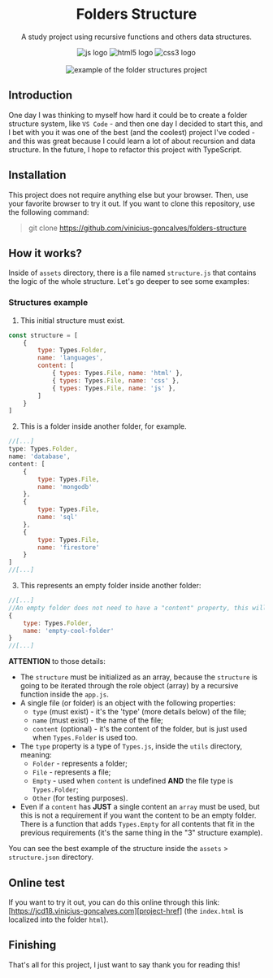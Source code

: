 <h1 align="center">Folders Structure</h1>
<p align="center">A study project using recursive functions and others data structures.</p>

<div align="center">
	<img alt="js logo" src="https://img.shields.io/badge/JavaScript-323330?style=for-the-badge&logo=javascript&logoColor=F7DF1E">
	<img alt="html5 logo" src="https://img.shields.io/badge/HTML%205-323330?style=for-the-badge&logo=html5">
	<img alt="css3 logo" src="https://img.shields.io/badge/CSS3-323330?style=for-the-badge&logo=css3&logoColor=007ACC">
</div>

<br/>

<div align="center">
	<img alt="example of the folder structures project" title="Screenshot of the project" src="https://live.staticflickr.com/65535/53332786946_df7940de20_c.jpg" />
</div>

## Introduction
One day I was thinking to myself how hard it could be to create a folder structure system, like ```VS Code``` - and then one day I decided to start this, and I bet with you it was one of the best (and the coolest) project I've coded - and this was great because I could learn a lot of about recursion and data structure. In the future, I hope to refactor this project with TypeScript.

## Installation
This project does not require anything else but your browser. Then, use your favorite browser to try it out. If you want to clone this repository, use the following command:

> git clone https://github.com/vinicius-goncalves/folders-structure

## How it works?
Inside of ```assets``` directory, there is a file named ```structure.js``` that contains the logic of the whole structure. Let's go deeper to see some examples:

### Structures example
1. This initial structure must exist.
```js
const structure = [
    {
        type: Types.Folder,
        name: 'languages',
        content: [
            { types: Types.File, name: 'html' },
            { types: Types.File, name: 'css' },
            { types: Types.File, name: 'js' },
        ]
    }
]
```

2. This is a folder inside another folder, for example.
```js
//[...]
type: Types.Folder,
name: 'database',
content: [
	{
		type: Types.File,
		name: 'mongodb'
	},
	{
		type: Types.File,
		name: 'sql'
	},
	{
		type: Types.File,
		name: 'firestore'
	}
]
//[...]
```

3. This represents an empty folder inside another folder:
```js
//[...]
//An empty folder does not need to have a "content" property, this will be defined automatically.
{
	type: Types.Folder,
	name: 'empty-cool-folder'
}
//[...]
```

**ATTENTION** to those details:

- The ```structure``` must be initialized as an array, because the ```structure``` is going to be iterated through the role object (array) by a recursive function inside the ```app.js```.
- A single file (or folder) is an object with the following properties:
	- ```type``` (must exist) - it's the 'type' (more details below) of the file;
 	- ```name``` (must exist) - the name of the file;
 	- ```content``` (optional) - it's the content of the folder, but is just used when ```Types.Folder``` is used too.
- The ```type``` property is a type of ```Types.js```, inside the ```utils``` directory, meaning:
  	- ```Folder``` - represents a folder;
  	- ```File``` - represents a file;
  	- ```Empty``` - used when ```content``` is undefined **AND** the file type is ```Types.Folder```;
  	- ```Other``` (for testing purposes).
- Even if a ```content``` has **JUST** a single content an ```array``` must be used, but this is not a requirement if you want the content to be an empty folder. There is a function that adds ```Types.Empty``` for all contents that fit in the previous requirements (it's the same thing in the "3" structure example).

You can see the best example of the structure inside the ```assets``` > ```structure.json``` directory.

## Online test
If you want to try it out, you can do this online through this link: [https://jcd18.vinicius-goncalves.com][project-href] (the `index.html` is localized into the folder ```html```).

## Finishing

That's all for this project, I just want to say thank you for reading this!

[comment]: #badges
  [js-badge]: <https://img.shields.io/badge/JavaScript-323330?style=for-the-badge&logo=javascript&logoColor=F7DF1E> "JavaScript Logo"
  [html-badge]: <https://img.shields.io/badge/HTML%205-323330?style=for-the-badge&logo=html5> "HTML"
  [css-badge]: <https://img.shields.io/badge/CSS3-323330?style=for-the-badge&logo=css3&logoColor=007ACC> "CSS"
[comment]: #badges

[comment]: #links
  [project-href]: <https://jc1d8.vinicius-goncalves.com/html/index.html> "Folders Structure"
  [image-href]: <https://drive.google.com/file/d/16wlcPI1dxQkDEnBTYolRh32gKRAKLK7x/view?usp=sharing> "Image"
[comment]: #links

